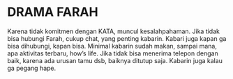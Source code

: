 # DRAMA FARAH
Karena tidak komitmen dengan KATA, muncul kesalahpahaman.
Jika tidak bisa hubungi Farah, cukup chat, yang penting kabarin. Kabari juga kapan ga bisa dihubungi, kapan bisa. 
Minimal kabarin sudah makan, sampai mana, apa aktivitas terbaru, how’s life.
Jika tidak bisa menerima telepon dengan baik, karena ada urusan tamu dsb, baiknya ditutup saja.
Kabarin juga kalau ga pegang hape.


